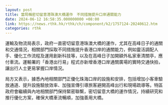 ```yaml
---
layout: post
title: 當局稱密切留意港珠澳大橋運作　不同措施提升口岸通關能力
date: 2024-06-12 16:58:35.000000000 +08:00
link: https://news.rthk.hk/rthk/ch/component/k2/1757124-20240612.htm
categories: rthk
---
```


運輸及物流局表示，政府一直密切留意港珠澳大橋的運作，尤其在高峰日子的通關和交通情況，相關部門採取不同措施提升香港口岸的通關能力，例如靈活調配人手、優化工作流程及運用創新科技等，以及在高峰日子加開額外私家車清關亭，應付車流。運輸署的「香港出行易」程式亦新增香港口岸通關廣場的實時交通快拍，讓出行人士更易掌握口岸情況。

局方又表示，據悉內地相關部門正優化珠海口岸的設施和安排，包括增加小客車驗放通道、提升設施驗放效率、加強宣傳引導旅客避開高峰出行和現場疏導等。特區政府會繼續與內地相關部門保持緊密聯繫，密切留意大橋的運作情況，持續研究和推行優化方案，確保大橋車流暢順，加強善用大橋。
